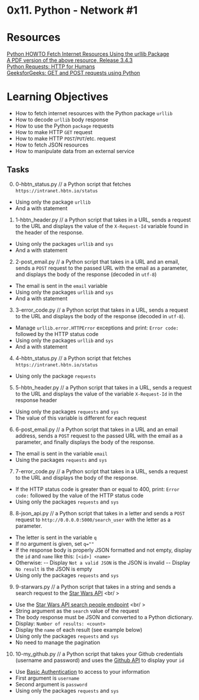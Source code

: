 # 0x11. Python - Network #1

# Resources
[Python HOWTO Fetch Internet Resources Using the urllib Package](https://docs.python.org/3/howto/urllib2.html) <br />
[A PDF version of the above resource, Release 3.4.3](https://scicomp.ethz.ch/public/manual/Python/3.4.3/howto-urllib2.pdf) <br />
[Python Requests: HTTP for Humans](https://2.python-requests.org//en/master/) <br />
[GeeksforGeeks: GET and POST requests using Python](https://www.geeksforgeeks.org/get-post-requests-using-python/) <br />

# Learning Objectives
- How to fetch internet resources with the Python package `urllib`
- How to decode `urllib` body response
- How to use the Python `package` requests
- How to make HTTP `GET` request
- How to make HTTP `POST`/`PUT`/etc. request
- How to fetch JSON resources
- How to manipulate data from an external service

## Tasks

0. 0-hbtn_status.py // a Python script that fetches `https://intranet.hbtn.io/status`
- Using only the package `urllib`
- And a with statement

1. 1-hbtn_header.py // a Python script that takes in a URL, sends a request to the URL and displays the value of the `X-Request-Id` variable found in the header of the response.

- Using only the packages `urllib` and `sys`
- And a with statement

2. 2-post_email.py // a Python script that takes in a URL and an email, sends a `POST` request to the passed URL with the email as a parameter, and displays the body of the response (decoded in `utf-8`)

- The email is sent in the `email` variable
- Using only the packages `urllib` and `sys`
- And a with statement

3. 3-error_code.py // a Python script that takes in a URL, sends a request to the URL and displays the body of the response (decoded in `utf-8`).

- Manage `urllib.error.HTTPError` exceptions and print: `Error code:` followed by the HTTP status code
- Using only the packages `urllib` and `sys`
- And a with statement

4. 4-hbtn_status.py // a Python script that fetches `https://intranet.hbtn.io/status`

- Using only the package `requests`

5. 5-hbtn_header.py // a Python script that takes in a URL, sends a request to the URL and displays the value of the variable `X-Request-Id` in the response header

- Using only the packages `requests` and `sys`
- The value of this variable is different for each request

6. 6-post_email.py // a Python script that takes in a URL and an email address, sends a `POST` request to the passed URL with the email as a parameter, and finally displays the body of the response.

- The email is sent in the variable `email`
- Using the packages `requests` and `sys`

7. 7-error_code.py // a Python script that takes in a URL, sends a request to the URL and displays the body of the response.

- If the HTTP status code is greater than or equal to 400, print: `Error code:` followed by the value of the HTTP status code
- Using only the packages `requests` and `sys`

8. 8-json_api.py // a Python script that takes in a letter and sends a `POST` request to `http://0.0.0.0:5000/search_user` with the letter as a parameter.

- The letter is sent in the variable `q`
- If no argument is given, set `q=""`
- If the response body is properly JSON formatted and not empty, display the `id` and `name` like this: `[<id>] <name>`
- Otherwise:
  -- Display `Not a valid JSON` is the JSON is invalid
  -- Display `No result` is the JSON is empty
- Using only the packages `requests` and `sys`

9. 9-starwars.py // a Python script that takes in a string and sends a search request to the [Star Wars API](https://swapi.co/documentation) <br/ >

- Use the [Star Wars API search people endpoint](https://swapi.co/documentation#search) <br/ >
- String argument as the `search` value of the request
- The body response must be JSON and converted to a Python dictionary.
- Display: `Number of results: <count>`
- Display the `name` of each result (see example below)
- Using only the packages `requests` and `sys`
- No need to manage the pagination

10. 10-my_github.py // a Python script that takes your Github credentials (username and password) and uses the [Github API](https://developer.github.com/v3/users/#get-the-authenticated-user) to display your `id`

- Use [Basic Authentication](https://developer.github.com/v3/#basic-authentication) to access to your information
- First argument is `username`
- Second argument is `password`
- Using only the packages `requests` and `sys`
